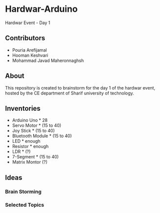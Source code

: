 # Hardwar-Arduino
Hardwar Event - Day 1


## Contributors
- Pouria Arefijamal
- Hooman Keshvari
- Mohammad Javad Maheronnaghsh


## About
This repository is created to brainstorm for the day 1 of the hardwar event, hosted by the CE department of Sharif university of technology.

## Inventories
- Arduino Uno * 28
- Servo Motor * (15 to 40)
- Joy Stick * (15 to 40)
- Bluetooth Module * (15 to 40)
- LED * enough
- Resistor * enough
- LDR * (?)
- 7-Segment * (15 to 40)
- Matrix Montor (?)

## Ideas
### Brain Storming

### Selected Topics
